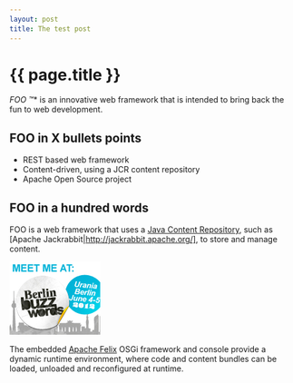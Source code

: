 ```yaml
---
layout: post
title: The test post
---
```


{{ page.title }}
===============

*FOO &trade;** is an innovative web framework that is intended to
bring back the fun to web development.

## FOO in X bullets points

* REST based web framework
* Content-driven, using a JCR content repository
* Apache Open Source project

## FOO in a hundred words

FOO is a web framework that uses a [Java Content Repository](http://en.wikipedia.org/wiki/JSR-170), such as [Apache Jackrabbit|http://jackrabbit.apache.org/], to store and manage content.

![bbuzz logo](/images/bb12_160x129.jpg "Meet me at Berlin Buzzwords")

The embedded [Apache Felix](http://felix.apache.org/)
 OSGi framework and console provide a dynamic runtime environment, where
code and content bundles can be loaded, unloaded and reconfigured at
runtime.



